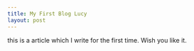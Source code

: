 ```yaml
---
title: My First Blog Lucy
layout: post
---
```

this is a article which I write for the first time. Wish you like it.